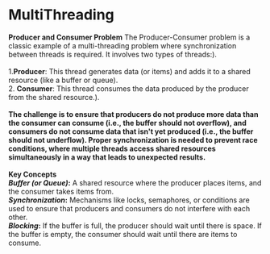 # MultiThreading
**Producer and Consumer Problem**
  The Producer-Consumer problem is a classic example of a multi-threading problem where synchronization between threads is required. It involves two types of threads:).<br/>
  <br/>
    1.**Producer**: This thread generates data (or items) and adds it to a shared resource (like a buffer or queue).<br/>
    2. **Consumer**: This thread consumes the data produced by the producer from the shared resource.).<br/>
    </br>
    **The challenge is to ensure that producers do not produce more data than the consumer can consume (i.e., the buffer should not overflow), and consumers do not consume data that isn't yet produced (i.e., the buffer should not underflow). Proper synchronization is needed to prevent race conditions, where multiple threads access shared resources simultaneously in a way that leads to unexpected results.**<br/>
<br/>
    **Key Concepts**<br/>
  **_Buffer (or Queue)_:** A shared resource where the producer places items, and the consumer takes items from.<br/>
  **_Synchronization_:** Mechanisms like locks, semaphores, or conditions are used to ensure that producers and consumers do not interfere with each other.<br/>
  **_Blocking_:** If the buffer is full, the producer should wait until there is space. If the buffer is empty, the consumer should wait until there are items to consume.<br/>
